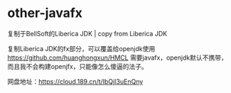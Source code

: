 # other-javafx
复制于BellSoft的Liberica JDK    |    copy from Liberica JDK

复制Liberica JDK的fx部分，可以覆盖给openjdk使用
https://github.com/huanghongxun/HMCL 需要javafx，openjdk默认不携带，而且我不会构建openjfx，只能像怎么傻逼的法子。

网盘地址：https://cloud.189.cn/t/IbQjI3uEnQny
